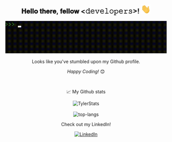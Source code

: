 <div align="center">
<h2> 𝐇𝐞𝐥𝐥𝐨 𝐭𝐡𝐞𝐫𝐞, 𝐟𝐞𝐥𝐥𝐨𝐰 <𝚍𝚎𝚟𝚎𝚕𝚘𝚙𝚎𝚛𝚜>! <img src="https://github.com/ABSphreak/ABSphreak/blob/master/gifs/Hi.gif" width="30px"></h2>
</div>

<div align="center" width="50">

![](_welcome.gif)

</div>

<div align="center">

Looks like you've stumbled upon my Github profile. <br>

<i>Happy Coding!</i> 😊

</div>

<div align="center">

</br>

📈 My Github stats <br />
<p align="center">
  <img src="https://github-readme-stats.vercel.app/api?username=TylerTrott&theme=dark&show_icons=true" alt="TylerStats" />  
  <br />
  <br />
  <img src="https://github-readme-stats.vercel.app/api/top-langs/?username=TylerTrott&layout=compact&theme=dark" alt="top-langs" />
</p>


Check out my LinkedIn!

<a href="https://www.linkedin.com/in/tyler-t-b307b0107/" target="_blank"><img src="https://img.shields.io/badge/LinkedIn-%230077B5.svg?&style=flat-square&logo=linkedin&logoColor=white" alt="LinkedIn"></a>
</div>
